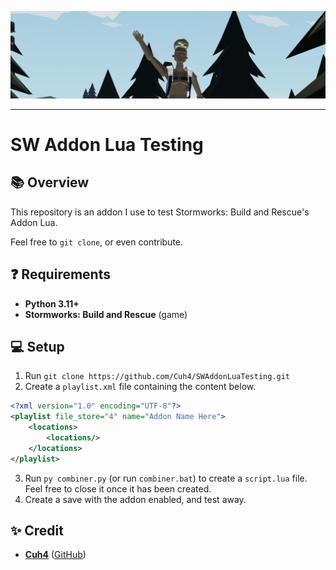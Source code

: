 ![Game Screenshot](imgs/readme_topimage.png)

---

# SW Addon Lua Testing

## 📚 Overview
This repository is an addon I use to test Stormworks: Build and Rescue's Addon Lua.

Feel free to `git clone`, or even contribute.

## ❓ Requirements
- **Python 3.11+**
- **Stormworks: Build and Rescue** (game)

## 💻 Setup
1) Run `git clone https://github.com/Cuh4/SWAddonLuaTesting.git`
2) Create a `playlist.xml` file containing the content below.
```xml
<?xml version="1.0" encoding="UTF-8"?>
<playlist file_store="4" name="Addon Name Here">
    <locations>
        <locations/>
    </locations>
</playlist>
```
3) Run `py combiner.py` (or run `combiner.bat`) to create a `script.lua` file. Feel free to close it once it has been created.
4) Create a save with the addon enabled, and test away.

## ✨ Credit
- [**Cuh4**](https://discord.com/users/1141077132915777616) ([GitHub](https://github.com/Cuh4)) 